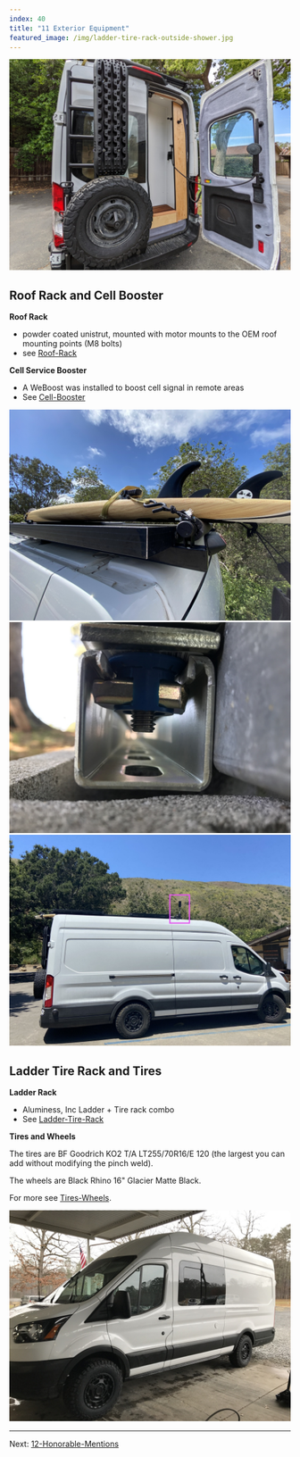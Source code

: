 ```yaml
---
index: 40
title: "11 Exterior Equipment"
featured_image: /img/ladder-tire-rack-outside-shower.jpg
---
```


![ladder-tire-rack-outside-shower](img/ladder-tire-rack-outside-shower.jpg)

## Roof Rack and Cell Booster

**Roof Rack**
- powder coated unistrut, mounted with motor mounts to the OEM roof mounting points (M8 bolts)
- see [Roof-Rack](Roof-Rack)

**Cell Service Booster**
- A WeBoost was installed to boost cell signal in remote areas
- See [Cell-Booster](Cell-Booster)

<div class='gallery' data-columns='3'>
	<img src="/img/roof-rack-header.jpg">
	<img src="/img/roof-rack-3.jpg">
	<img src="/img/IMG_4742.jpg">
</div>

## Ladder Tire Rack and Tires

**Ladder Rack** 
- Aluminess, Inc Ladder + Tire rack combo 
- See [Ladder-Tire-Rack](Ladder-Tire-Rack)

**Tires and Wheels**

The tires are BF Goodrich KO2 T/A LT255/70R16/E 120 (the largest you can add without modifying the pinch weld).

The wheels are Black Rhino 16" Glacier Matte Black.

For more see [Tires-Wheels](Tires-Wheels).

![tires-cover](img/tires-cover.jpg)

---

Next: [12-Honorable-Mentions](12-Honorable-Mentions)